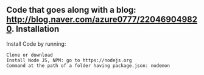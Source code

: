 Code that goes along with a blog: http://blog.naver.com/azure0777/220469049820.
Installation
------------

Install Code by running:

    Clone or download
    Install Node JS, NPM: go to https://nodejs.org
    Command at the path of a folder having package.json: nodemon

